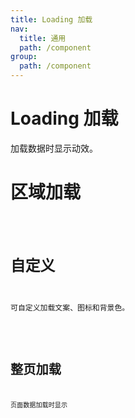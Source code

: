 ```yaml
---
title: Loading 加载
nav:
  title: 通用
  path: /component
group:
  path: /component
---
```


#  Loading 加载
加载数据时显示动效。

#  区域加载
<code src="./demos/index1.tsx"/>

# 自定义

可自定义加载文案、图标和背景色。

<code src="./demos/index2.tsx"/>

# 整页加载

页面数据加载时显示

<code src="./demos/index3.tsx"/>